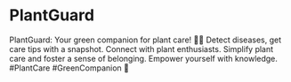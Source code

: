# PlantGuard
PlantGuard: Your green companion for plant care! 🌱📱 Detect diseases, get care tips with a snapshot. Connect with plant enthusiasts. Simplify plant care and foster a sense of belonging. Empower yourself with knowledge. #PlantCare #GreenCompanion 🌿
